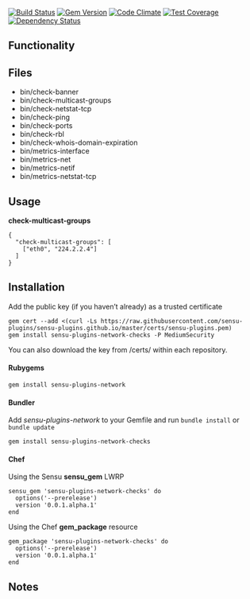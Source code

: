 
[![Build Status](https://travis-ci.org/sensu-plugins/sensu-plugins-network-checks.svg?branch=master)](https://travis-ci.org/sensu-plugins/sensu-plugins-network-checks)
[![Gem Version](https://badge.fury.io/rb/sensu-plugins-network-checks.svg)](http://badge.fury.io/rb/sensu-plugins-network-checks)
[![Code Climate](https://codeclimate.com/github/sensu-plugins/sensu-plugins-network-checks/badges/gpa.svg)](https://codeclimate.com/github/sensu-plugins/sensu-plugins-network-checks)
[![Test Coverage](https://codeclimate.com/github/sensu-plugins/sensu-plugins-network-checks/badges/coverage.svg)](https://codeclimate.com/github/sensu-plugins/sensu-plugins-network-checks)
[![Dependency Status](https://gemnasium.com/sensu-plugins/sensu-plugins-network-checks.svg)](https://gemnasium.com/sensu-plugins/sensu-plugins-network-checks)

## Functionality

## Files
 * bin/check-banner
 * bin/check-multicast-groups
 * bin/check-netstat-tcp
 * bin/check-ping
 * bin/check-ports
 * bin/check-rbl
 * bin/check-whois-domain-expiration
 * bin/metrics-interface
 * bin/metrics-net
 * bin/metrics-netif
 * bin/metrics-netstat-tcp

## Usage

**check-multicast-groups**
```
{
  "check-multicast-groups": [
    ["eth0", "224.2.2.4"]
  ]
}
```
## Installation

Add the public key (if you haven’t already) as a trusted certificate

```
gem cert --add <(curl -Ls https://raw.githubusercontent.com/sensu-plugins/sensu-plugins.github.io/master/certs/sensu-plugins.pem)
gem install sensu-plugins-network-checks -P MediumSecurity
```

You can also download the key from /certs/ within each repository.

#### Rubygems

`gem install sensu-plugins-network`

#### Bundler

Add *sensu-plugins-network* to your Gemfile and run `bundle install` or `bundle update`

`gem install sensu-plugins-network-checks`

#### Chef

Using the Sensu **sensu_gem** LWRP
```
sensu_gem 'sensu-plugins-network-checks' do
  options('--prerelease')
  version '0.0.1.alpha.1'
end
```

Using the Chef **gem_package** resource
```
gem_package 'sensu-plugins-network-checks' do
  options('--prerelease')
  version '0.0.1.alpha.1'
end
```

## Notes
